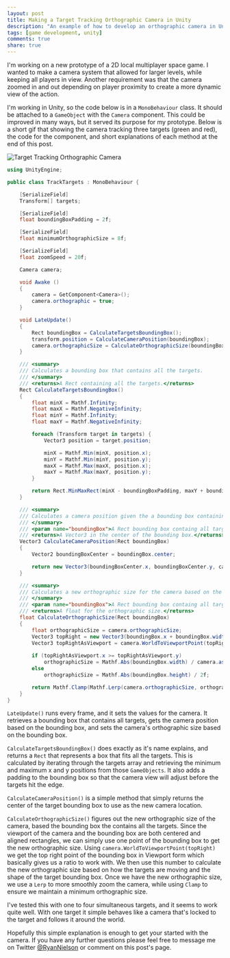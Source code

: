 ```yaml
---
layout: post
title: Making a Target Tracking Orthographic Camera in Unity
description: "An example of how to develop an orthographic camera in Unity that will keep all targets in view while dynamically updating the camera position and orthographic size."
tags: [game development, unity]
comments: true
share: true
---
```


I'm working on a new prototype of a 2D local multiplayer space game. I wanted to make a camera system that allowed for larger levels, while keeping all players in view. Another requirement was that the camera zoomed in and out depending on player proximity to create a more dynamic view of the action. 

I'm working in Unity, so the code below is in a `MonoBehaviour` class. It should be attached to a `GameObject` with the `Camera` component. This could be improved in many ways, but it served its purpose for my prototype. Below is a short gif that showing the camera tracking three targets (green and red), the code for the component, and short explanations of each method at the end of this post.

![Target Tracking Orthographic Camera](/assets/images/target_camera.gif "The camera tracking three targets (green and red)")

```csharp
using UnityEngine;

public class TrackTargets : MonoBehaviour {

    [SerializeField] 
    Transform[] targets;

    [SerializeField] 
    float boundingBoxPadding = 2f;

    [SerializeField]
    float minimumOrthographicSize = 8f;

    [SerializeField]
    float zoomSpeed = 20f;

    Camera camera;

    void Awake () 
    {
        camera = GetComponent<Camera>();
        camera.orthographic = true;
    }

    void LateUpdate()
    {
        Rect boundingBox = CalculateTargetsBoundingBox();
        transform.position = CalculateCameraPosition(boundingBox);
        camera.orthographicSize = CalculateOrthographicSize(boundingBox);
    }

    /// <summary>
    /// Calculates a bounding box that contains all the targets.
    /// </summary>
    /// <returns>A Rect containing all the targets.</returns>
    Rect CalculateTargetsBoundingBox()
    {
        float minX = Mathf.Infinity;
        float maxX = Mathf.NegativeInfinity;
        float minY = Mathf.Infinity;
        float maxY = Mathf.NegativeInfinity;

        foreach (Transform target in targets) {
            Vector3 position = target.position;

            minX = Mathf.Min(minX, position.x);
            minY = Mathf.Min(minY, position.y);
            maxX = Mathf.Max(maxX, position.x);
            maxY = Mathf.Max(maxY, position.y);
        }

        return Rect.MinMaxRect(minX - boundingBoxPadding, maxY + boundingBoxPadding, maxX + boundingBoxPadding, minY - boundingBoxPadding);
    }

    /// <summary>
    /// Calculates a camera position given the a bounding box containing all the targets.
    /// </summary>
    /// <param name="boundingBox">A Rect bounding box containg all targets.</param>
    /// <returns>A Vector3 in the center of the bounding box.</returns>
    Vector3 CalculateCameraPosition(Rect boundingBox)
    {
        Vector2 boundingBoxCenter = boundingBox.center;

        return new Vector3(boundingBoxCenter.x, boundingBoxCenter.y, camera.transform.position.z);
    }

    /// <summary>
    /// Calculates a new orthographic size for the camera based on the target bounding box.
    /// </summary>
    /// <param name="boundingBox">A Rect bounding box containg all targets.</param>
    /// <returns>A float for the orthographic size.</returns>
    float CalculateOrthographicSize(Rect boundingBox)
    {
        float orthographicSize = camera.orthographicSize;
        Vector3 topRight = new Vector3(boundingBox.x + boundingBox.width, boundingBox.y, 0f);
        Vector3 topRightAsViewport = camera.WorldToViewportPoint(topRight);
       
        if (topRightAsViewport.x >= topRightAsViewport.y)
            orthographicSize = Mathf.Abs(boundingBox.width) / camera.aspect / 2f;
        else
            orthographicSize = Mathf.Abs(boundingBox.height) / 2f;

        return Mathf.Clamp(Mathf.Lerp(camera.orthographicSize, orthographicSize, Time.deltaTime * zoomSpeed), minimumOrthographicSize, Mathf.Infinity);
    }
}
```

`LateUpdate()` runs every frame, and it sets the values for the camera. It retrieves a bounding box that contains all targets, gets the camera position based on the bounding box, and sets the camera's orthographic size based on the bounding box.

`CalculateTargetsBoundingBox()` does exactly as it's name explains, and returns a `Rect` that represents a box that fits all the targets. This is calculated by iterating through the targets array and retrieving the minimum and maximum x and y positions from those `GameObjects`. It also adds a padding to the bounding box so that the camera view will adjust before the targets hit the edge.

`CalculateCameraPosition()` is a simple method that simply returns the center of the target bounding box to use as the new camera location. 

`CalculateOrthographicSize()` figures out the new orthographic size of the camera, based the bounding box the contains all the targets. Since the viewport of the camera and the bounding box are both centered and aligned rectangles, we can simply use one point of the bounding box to get the new orthographic size. Using `camera.WorldToViewportPoint(topRight)` we get the top right point of the bounding box in Viewport form which basically gives us a ratio to work with. We then use this number to calculate the new orthographic size based on how the targets are moving and the shape of the target bounding box. Once we have the new orthographic size, we use a `Lerp` to more smoothly zoom the camera, while using `Clamp` to ensure we maintain a minimum orthographic size.

I've tested this with one to four simultaneous targets, and it seems to work quite well. With one target it simple behaves like a camera that's locked to the target and follows it around the world.

Hopefully this simple explanation is enough to get your started with the camera. If you have any further questions please feel free to message me on Twitter [@RyanNielson](https://twitter.com/ryannielson) or comment on this post's page. 
